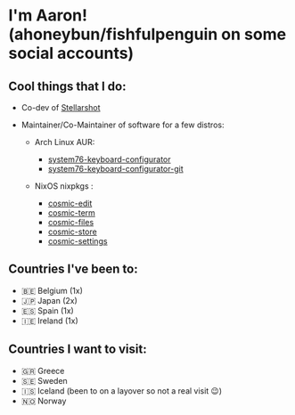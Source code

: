 # I'm Aaron! (ahoneybun/fishfulpenguin on some social accounts)

## Cool things that I do:

- Co-dev of [Stellarshot](https://github.com/cosmic-utils/Stellarshot)

- Maintainer/Co-Maintainer of software for a few distros:

  - Arch Linux AUR:
    - [system76-keyboard-configurator](https://aur.archlinux.org/packages/system76-keyboard-configurator)
    - [system76-keyboard-configurator-git](https://aur.archlinux.org/packages/system76-keyboard-configurator-git)

  - NixOS nixpkgs :
    - [cosmic-edit](https://github.com/NixOS/nixpkgs/blob/master/pkgs/by-name/co/cosmic-edit/package.nix)
    - [cosmic-term](https://github.com/NixOS/nixpkgs/blob/master/pkgs/by-name/co/cosmic-term/package.nix)
    - [cosmic-files](https://github.com/NixOS/nixpkgs/blob/master/pkgs/by-name/co/cosmic-files/package.nix)
    - [cosmic-store](https://github.com/NixOS/nixpkgs/blob/master/pkgs/by-name/co/cosmic-store/package.nix)
    - [cosmic-settings](https://github.com/NixOS/nixpkgs/blob/master/pkgs/by-name/co/cosmic-settings/package.nix)

## Countries I've been to:
- 🇧🇪 Belgium (1x)
- 🇯🇵 Japan (2x)
- 🇪🇸 Spain (1x)
- 🇮🇪 Ireland (1x)

## Countries I want to visit:
- 🇬🇷 Greece
- 🇸🇪 Sweden
- 🇮🇸 Iceland (been to on a layover so not a real visit 😉)
- 🇳🇴 Norway
